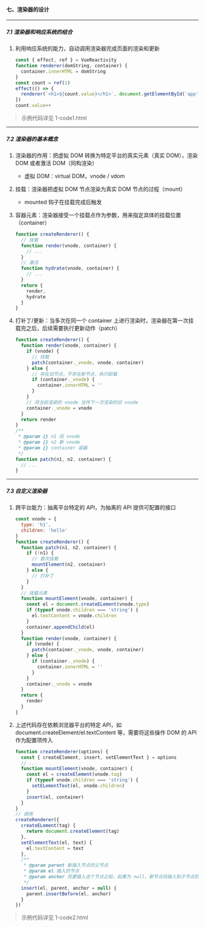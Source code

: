#### 七、渲染器的设计

-----

##### 7.1 渲染器和响应系统的结合

1. 利用响应系统的能力，自动调用渲染器完成页面的渲染和更新

    ```js
    const { effect, ref } = VueReactivity
    function renderer(domString, container) {
      container.innerHTML = domString
    }
    const count = ref(1)
    effect(() => {
      renderer(`<h1>${count.value}</h1>`, document.getElementById('app'))
    })
    count.value++
    ```

> 示例代码详见 1-code1.html

-----

##### 7.2 渲染器的基本概念

1. 渲染器的作用：把虚拟 DOM 转换为特定平台的真实元素（真实 DOM），渲染 DOM 或者激活 DOM（同构渲染）
    - 虚拟 DOM：virtual DOM，vnode / vdom

2. 挂载：渲染器把虚拟 DOM 节点渲染为真实 DOM 节点的过程（mount）
    - mounted 钩子在挂载完成后触发

3. 容器元素：渲染器接受一个挂载点作为参数，用来指定具体的挂载位置（container）

    ```js
    function createRenderer() {
      // 挂载
      function render(vnode, container) {
        // ...
      }
      // 激活
      function hydrate(vnode, container) {
        // ...
      }
      return {
        render,
        hydrate
      }
    }
    ```

4. 打补丁/更新：当多次在同一个 container 上进行渲染时，渲染器在第一次挂载完之后，后续需要执行更新动作（patch）

    ```js
    function createRenderer() {
      function render(vnode, container) {
        if (vnode) {
          // 挂载
          patch(container._vnode, vnode, container)
        } else {
          // 存在旧节点，不存在新节点，执行卸载
          if (container._vnode) {
            container.innerHTML = ''
          }
        }
        // 将当前渲染的 vnode 当作下一次渲染的旧 vnode
        container._vnode = vnode
      }
      return render
    }
    /**
     * @param {} n1 旧 vnode
     * @param {} n2 新 vnode
     * @param {} container 容器
     */
    function patch(n1, n2, container) {
      // ...
    }
    ```

-----

##### 7.3 自定义渲染器

1. 跨平台能力：抽离平台特定的 API，为抽离的 API 提供可配置的接口

    ```js
    const vnode = {
      type: 'h1',
      children: 'hello'
    }
    function createRenderer() {
      function patch(n1, n2, container) {
        if (!n1) {
          // 首次挂载
          mountElement(n2, container)
        } else {
          // 打补丁
        }
      }
      // 挂载元素
      function mountElement(vnode, container) {
        const el = document.createELement(vnode.type)
        if (typeof vnode.children === 'string') {
          el.textContent = vnode.children
        }
        container.appendChild(el)
      }
      function render(vnode, container) {
        if (vnode) {
          patch(container._vnode, vnode, container)
        } else {
          if (container._vnode) {
            container.innerHTML = ''
          }
        }
        container._vnode = vnode
      }
      return {
        render
      }
    }
    ```

2. 上述代码存在依赖浏览器平台的特定 API，如 document.createElement/el.textContent 等，需要将这些操作 DOM 的 API 作为配置项传入

    ```js
    function createRenderer(options) {
      const { createElement, insert, setElementText } = options
      // ...
      function mountElement(vnode, container) {
        const el = createElement(vnode.tag)
        if (typeof vnode.children === 'string') {
          setELementText(el, vnode.children)
        }
        insert(el, container)
      }
    }
    // 调用
    createRenderer({
      createELement(tag) {
        return document.createElement(tag)
      },
      setElementText(el, text) {
        el.textContent = text
      },
      /**
       * @param parent 新插入节点的父节点
       * @param el 插入的节点
       * @param anchor 将要插入这个节点之前，如果为 null，新节点将插入到子节点的末尾
       */
      insert(el, parent, anchor = null) {
        parent.insertBefore(el, anchor)
      }
    })
    ```

> 示例代码详见 1-code2.html
